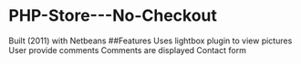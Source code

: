 # PHP-Store---No-Checkout
Built (2011) with Netbeans
##Features
Uses lightbox plugin to view pictures
User provide comments
Comments are displayed
Contact form
